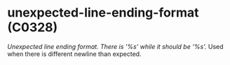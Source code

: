 # unexpected-line-ending-format (C0328)
*Unexpected line ending format. There is \'%s\' while it should be
\'%s\'.* Used when there is different newline than expected.
